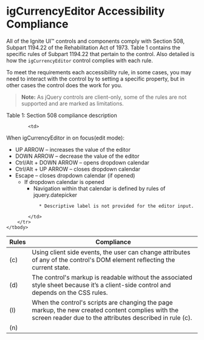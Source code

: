 ﻿<!--
|metadata|
{
    "fileName": "igcurrencyeditor-igcurrencyeditor-accessibility-compliance",
    "controlName": "igEditors",
    "tags": ["Section 508"]
}
|metadata|
-->

# igCurrencyEditor Accessibility Compliance

All of the Ignite UI™ controls and components comply with Section 508, Subpart 1194.22 of the Rehabilitation Act of 1973. Table 1 contains the specific rules of Subpart 1194.22 that pertain to the control. Also detailed is how the `igCurrencyEditor` control complies with each rule.

To meet the requirements each accessibility rule, in some cases, you may need to interact with the control by to setting a specific property, but in other cases the control does the work for you.

> **Note:** As jQuery controls are client-only, some of the rules are not supported and are marked as limitations.

Table 1: Section 508 compliance description
<table class="table">
    <thead>
        <tr>
            <th>
Rules
            </th>
            <th>
Compliance
            </th>
        </tr>
    </thead>
    <tbody>
        <tr>
            <td>
(c)
            </td>
            <td>
Using client side events, the user can change attributes of any of the control's DOM element reflecting the current state.
            </td>
        </tr>
        <tr>
            <td>
(d)
            </td>
            <td>
The control's markup is readable without the associated style sheet because it’s a client-side control and depends on the CSS rules.
            </td>
        </tr>
        <tr>
            <td>
(l)
            </td>
            <td>
When the control's scripts are changing the page markup, the new created content complies with the screen reader due to the attributes described in rule (c).
            </td>
        </tr>
        <tr>
            <td>
(n)
            </td>

            <td>
When igCurrencyEditor in on focus(edit mode):
                <ul>
                    <li>
UP ARROW – increases the value of the editor
                    </li>
                    <li>
DOWN ARROW – decrease the value of the editor
                    </li>
                    <li>
Ctrl/Alt + DOWN ARROW – opens dropdown calendar
                    </li>
                    <li>
Ctrl/Alt + UP ARROW – closes dropdown calendar
                    </li>
                    <li>
Escape – closes dropdown calendar (if opened)
                        <ul>
                            <li type="circle">
If dropdown calendar is opened
                                <ul>
                                    <li>
Navigation within that calendar is defined by rules of jquery.datepicker
                                    </li>
                                </ul>
                            </li>
                        </ul>
                    </li>
                </ul>

                * Descriptive label is not provided for the editor input.
                
            </td>
        </tr>
    </tbody>
</table>


